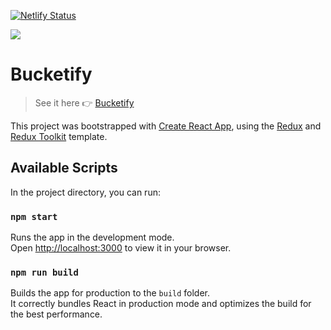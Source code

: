 [![Netlify Status](https://api.netlify.com/api/v1/badges/571ab907-ca9b-45cd-81e2-1d30df862408/deploy-status)](https://app.netlify.com/sites/bucketify/deploys)

<img src="https://vercelbadge.vercel.app/api/DarkStark9000/bucketify?style=for-the-badge" />


# Bucketify

> See it here 👉 [Bucketify](https://bucketify.vercel.app/)


[//]: # (<a href="https://lgtm.com/projects/g/DarkStark9000/bucketify/context:javascript"><img alt="Language grade: JavaScript" src="https://img.shields.io/lgtm/grade/javascript/g/DarkStark9000/bucketify.svg?logo=lgtm&logoWidth=18"/></a>)


This project was bootstrapped with [Create React App](https://github.com/facebook/create-react-app), using the [Redux](https://redux.js.org/) and [Redux Toolkit](https://redux-toolkit.js.org/) template.

## Available Scripts

In the project directory, you can run:

### `npm start`

Runs the app in the development mode.\
Open [http://localhost:3000](http://localhost:3000) to view it in your browser.

### `npm run build`

Builds the app for production to the `build` folder.\
It correctly bundles React in production mode and optimizes the build for the best performance.
